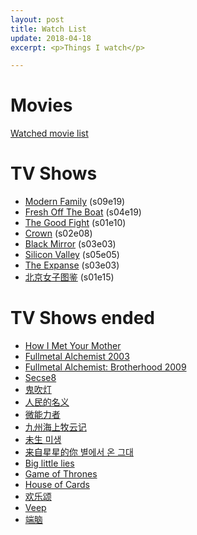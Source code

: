 ```yaml
---
layout: post
title: Watch List
update: 2018-04-18
excerpt: <p>Things I watch</p>

---
```


# Movies

[Watched movie list](https://movie.douban.com/people/58048467/)

# TV Shows

* [Modern Family](http://www.imdb.com/title/tt1442437/) (s09e19)
* [Fresh Off The Boat](http://www.imdb.com/title/tt3551096/) (s04e19)
* [The Good Fight](http://www.imdb.com/title/tt5853176/) (s01e10)
* [Crown](http://www.imdb.com/title/tt4786824/) (s02e08)
* [Black Mirror](http://www.imdb.com/title/tt2085059/) (s03e03)
* [Silicon Valley](http://www.imdb.com/title/tt2575988/) (s05e05)
* [The Expanse](http://www.imdb.com/title/tt3230854/) (s03e03)
* [北京女子图鉴](https://movie.douban.com/subject/27176635/) (s01e15)

# TV Shows ended

* [How I Met Your Mother](http://www.imdb.com/title/tt0460649/)
* [Fullmetal Alchemist 2003](http://www.imdb.com/title/tt0421357/)
* [Fullmetal Alchemist: Brotherhood 2009](http://www.imdb.com/title/tt1355642/)
* [Secse8](http://www.imdb.com/title/tt2431438/)
* [鬼吹灯](http://www.imdb.com/title/tt6413278/)
* [人民的名义](http://www.imdb.com/title/tt6742348/)
* [微能力者](https://movie.douban.com/subject/26774711/)
* [九州海上牧云记](https://movie.douban.com/subject/26322999/)
* [未生 미생](https://movie.douban.com/subject/25870057/)
* [来自星星的你 별에서 온 그대](https://movie.douban.com/subject/25698722/)
* [Big little lies](http://www.imdb.com/title/tt3920596/)
* [Game of Thrones](http://www.imdb.com/title/tt0944947/)
* [House of Cards](http://www.imdb.com/title/tt1856010/)
* [欢乐颂](https://movie.douban.com/subject/26743573/)
* [Veep](http://www.imdb.com/title/tt1759761)
* [端脑](https://movie.douban.com/subject/27006122/)